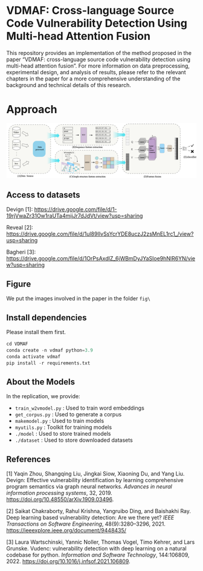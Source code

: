 # VDMAF: Cross-language Source Code Vulnerability Detection Using Multi-head Attention Fusion

This repository provides an implementation of the method proposed in the paper “VDMAF: cross-language source code vulnerability detection using multi-head attention fusion”. For more information on data preprocessing, experimental design, and analysis of results, please refer to the relevant chapters in the paper for a more comprehensive understanding of the background and technical details of this research.

# Approach

![image-20241125191551680](fig/Fig1.png)

## Access to datasets

Devign [1]: https://drive.google.com/file/d/1-19rjVwaZr31Ow1raUTa4mijJr7dJdVt/view?usp=sharing

Reveal [2]: https://drive.google.com/file/d/1ul89IIvSsYcrYDE8uczJ2zsMnEL1rc1_/view?usp=sharing

Bagheri [3]: https://drive.google.com/file/d/1OrPsAxdIZ_6jWBmDyJYaSIoe9hNlR6YN/view?usp=sharing

## Figure

We put the images involved in the paper in the folder `fig\` 

## Install dependencies

Please install them first.

```py
cd VDMAF
conda create -n vdmaf python=3.9 
conda activate vdmaf
pip install -r requirements.txt
```
## About the Models

In the replication, we provide:

* `train_w2vmodel.py` : Used to train word embeddings
* `get_corpus.py` : Used to generate a corpus
* `makemodel.py` : Used to train models
* `myutils.py` : Toolkit for training models
* `./model` : Used to store trained models
* `./dataset` : Used to store downloaded datasets

## References

[1] Yaqin Zhou, Shangqing Liu, Jingkai Siow, Xiaoning Du, and Yang Liu. Devign: Effective vulnerability identification by learning comprehensive program semantics via graph neural networks. *Advances* *in neural information processing systems*, 32, 2019. https://doi.org/10.48550/arXiv.1909.03496.

[2] Saikat Chakraborty, Rahul Krishna, Yangruibo Ding, and Baishakhi Ray. Deep learning based vulnerability detection: Are we there yet? *IEEE Transactions on Software Engineering*, 48(9):3280–3296, 2021. https://ieeexplore.ieee.org/document/9448435/

[3] Laura Wartschinski, Yannic Noller, Thomas Vogel, Timo Kehrer, and Lars Grunske. Vudenc: vulnerability detection with deep learning on a natural codebase for python. *Information and Software Technology*, 144:106809, 2022. https://doi.org/10.1016/j.infsof.2021.106809.

